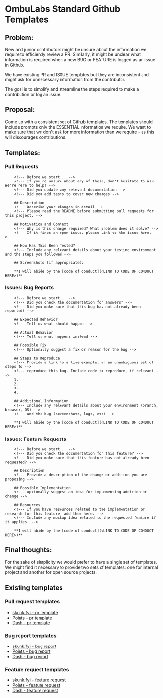 # OmbuLabs Standard Github Templates

## Problem:

New and junior contributors might be unsure about the information we require to
efficiently review a PR. Similarly, it might be unclear what information is required when
a new BUG or FEATURE is logged as an issue in Github.

We have existing PR and ISSUE templates but they are inconsistent and might ask for
unnecessary information from the contributor.

The goal is to simplify  and streamline the steps required to make a contribution or log
an issue.

## Proposal:

Come up with a consistent set of Github templates. The templates should include prompts
only the ESSENTIAL information we require. We want to make sure that we don't ask for more
information than we require - as this will discourages contributions.

## Templates:

### Pull Requests

```
    <!--- Before we start... -->
    <!--- If you're unsure about any of these, don't hesitate to ask. We're here to help! -->
    <!--- Did you update any relevant documentation -->
    <!--- Did you add tests to cover new changes -->

    ## Description
    <!--- Describe your changes in detail -->
    <!--- Please read the README before submitting pull requests for this project. -->

    ## Motivation and Context
    <!--- Why is this change required? What problem does it solve? -->
    <!--- If it fixes an open issue, please link to the issue here. -->

    ## How Has This Been Tested?
    <!--- Include any relevant details about your testing environment and the steps you followed -->

    ## Screenshots (if appropriate):

    **I will abide by the [code of conduct](<LINK TO CODE OF CONDUCT HERE>)**
```


### Issues: Bug Reports

```
    <!--- Before we start... -->
    <!--- Did you check the documentation for answers? -->
    <!--- Did you make sure that this bug has not already been reported? -->

    ## Expected Behavior
    <!--- Tell us what should happen -->

    ## Actual Behavior
    <!--- Tell us what happens instead -->

    ## Possible Fix
    <!--- Optionally suggest a fix or reason for the bug -->

    ## Steps to Reproduce
    <!--- Provide a link to a live example, or an unambiguous set of steps to -->
    <!--- reproduce this bug. Include code to reproduce, if relevant -->
    1.
    2.
    3.
    4.

    ## Additional Information
    <!--- Include any relevant details about your environment (branch, browser, OS) -->
    <!--- and the bug (screenshots, logs, etc) -->

    **I will abide by the [code of conduct](<LINK TO CODE OF CONDUCT HERE>)**
```

### Issues: Feature Requests

```
    <!--- Before we start... -->
    <!--- Did you check the documentation for this feature? -->
    <!--- Did you make sure that this feature has not already been requested? -->

    ## Description
    <!--- Provide a description of the change or addition you are proposing -->

    ## Possible Implementation
    <!--- Optionally suggest an idea for implementing addition or change -->

    ## Resources:
    <!--- If you have resources related to the implementation or research for this feature, add them here. -->
    <!--- Include any mockup idea related to the requested feature if it applies. -->

    **I will abide by the [code of conduct](<LINK TO CODE OF CONDUCT HERE>)**
```

## Final thoughts:

For the sake of simplicity we would prefer to have a single set of templates. We might
find it necessary to provide two sets of templates: one for internal project and another
for open source projects.

## Existing templates

### Pull request templates

 - [skunk.fyi - pr template](https://github.com/fastruby/skunk.fyi/blob/main/pull_request_template.md)
 - [Points - pr template](https://github.com/fastruby/points/blob/main/pull_request_template.md)
 - [Dash - pr template](https://github.com/fastruby/dash/blob/main/pull_request_template.md)

### Bug report templates

 - [skunk.fyi - bug report](https://github.com/fastruby/skunk.fyi/blob/main/.github/ISSUE_TEMPLATE/bug_report.md)
 - [Points - bug report](https://github.com/fastruby/points/blob/main/.github/ISSUE_TEMPLATE/bug_report.md?plain=1)
 - [Dash - bug report](https://github.com/fastruby/dash/blob/main/.github/ISSUE_TEMPLATE/bug_report.md)

### Feature request templates

 - [skunk.fyi - feature request](https://github.com/fastruby/skunk.fyi/blob/main/.github/ISSUE_TEMPLATE/feature_request.md)
 - [Points - feature request](https://github.com/fastruby/points/blob/main/.github/ISSUE_TEMPLATE/feature_request.md)
 - [Dash - feature request](https://github.com/fastruby/dash/blob/main/.github/ISSUE_TEMPLATE/feature_request.md)
